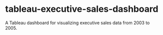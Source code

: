 # tableau-executive-sales-dashboard
A Tableau dashboard for visualizing executive sales data from 2003 to 2005.
